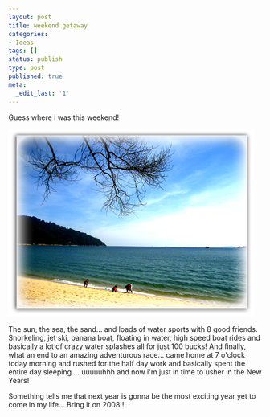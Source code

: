 ```yaml
---
layout: post
title: weekend getaway
categories:
- Ideas
tags: []
status: publish
type: post
published: true
meta:
  _edit_last: '1'
---
```

Guess where i was this weekend!

![](/img/seaside_764350782421.jpg)

The sun, the sea, the sand... and loads of water sports with 8 good friends. Snorkeling, jet ski, banana boat, floating in water, high speed boat rides and basically a lot of crazy water splashes all for just 100 bucks! And finally, what an end to an amazing adventurous race... came home at 7 o'clock today morning and rushed for the half day work and basically spent the entire day sleeping ... uuuuuhhh and now i'm just in time to usher in the New Years!

Something tells me that next year is gonna be the most exciting year yet to come in my life... Bring it on 2008!!
